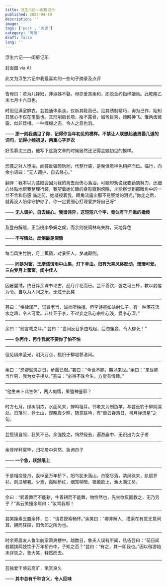 ```yaml
---
title: 浮生六记——闺房记乐
published: 2023-04-19
description: ''
image: ''
tags: ['post', '阅读']
category: '周报'
draft: false
lang: ''
---
```

 浮生六记——闺房记乐


<!-- ![153814](./attachments/bafybeifuhr64tmlwohqjoakbdxr6ialjwzhimxylrwhyruvyhfp2lt4jse.png) -->

封面图 via AI

此文为浮生六记中我最喜欢的一些句子摘录及点评


--- 

告母曰：若为儿择妇，非淑姊不娶。母亦爱其柔和，即脱金约指缔姻焉。此乾隆乙末七月十六日也。

时但见满室鲜衣，芸独通体素淡，仅新其鞋而已。见其绣制精巧，询为己作，始知其慧心不仅在笔墨也。其形削肩长项，瘦不露骨，眉弯目秀，顾盼神飞。惟两齿微露，似非佳相。一种缠绵之态，令人之意也消。


—— **那一刻我遇见了你，记得你当年初见的模样。不禁让人联想起渣男晏几道的词句，记得小频初见，两重心字罗衣**

好羡慕沈三白，他写下这篇文章的时候居然还记得芸娘初见的摸样。

--- 

恐芸之对人堕泪，而芸反强颜劝勉，代整行装，是晚但觉神色稍异而已。临行，向余小语曰：“无人调护，自去经心。”


翻译：我本以为芸娘会因为我的离去而伤心落泪，可她却劝说我要勤勉努力，还细心体贴地帮我整理行装，我望着她忙碌的身影直到傍晚，才能察觉到那眼角中的一丝不舍和伤感
临走前，她凝视着我，眼角流露出那不易察觉的泪光，”你走之后，就再没人陪伴守护你了，你一定要细心打理爱护好自己呀“

—— **无人调护，自去经心。我很诧异，这短短八个字，竟似有千斤重的橄榄**

--- 

及登舟解缆，正当桃李争妍之候，而余则恍同林鸟失群，天地异色


—— **不写情处，反倒最是深情**

--- 

每当风生竹院，月上蕉窗，对景怀人，梦魂颠倒。

—— **同是对窗，王摩诘谓雨中山果，灯下草虫。归有光喜风移影动，珊珊可爱。三白梦月上蕉窗，闺中佳人**

--- 

因暑罢绣，终日伴余课书论古，品月评花而已。芸不善饮，强之可三杯，教以射覆为令。自以为人间之乐，无过于此矣

--- 

芸曰：“格律谨严，词旨老当，诚杜所独擅。但李诗宛如姑射仙子，有一种落花流水之趣，令人可爱。非杜亚于李，不过妾之私心宗杜心浅，爱李心深。”

--- 

余曰：“前言戏之耳。”
芸曰：“世间反目多由戏起，后勿冤妾，令人郁死！”

—— **你再作，再作我就不要你了怕不怕**

--- 
但见隔岸萤光，明灭万点，梳织于柳堤蓼渚间。


--- 
余曰：“恐卿鬓斑之日，步履已艰。”芸曰：“今世不能，期以来世。”余曰：“来世卿当作男，我为女子相从。”芸曰：“必得不昧今生，方觉有情趣。”


--- 
“他生未卜此生休”，两人痴情，果邀神鉴耶？


--- 

时方七月，绿树阴浓，水面风来，蝉鸣聒耳。邻老又为制鱼竿，与芸垂钓于柳阴深处。日落时，登土山，观晚霞夕照，随意联吟，有“兽云吞落日，弓月弹流星”之句。

--- 

芸揽镜自照，狂笑不已。余强挽之，悄然径去，遍游庙中，无识出为女子者

--- 
余登岸拜奠毕，归视舟中洞然，急询舟子

—— **一个急，跃然纸上**

--- 
于是相挽登舟，返棹至万年桥下，阳乌犹未落山。舟窗尽落，清风徐来，纨扇罗衫，剖瓜解暑。少焉，霞映桥红，烟笼柳暗，银蟾欲上，渔火满江矣。


--- 
余曰：“鹤善舞而不能耕，牛善耕而不能舞，物性然也，先生欲反而教之，无乃劳乎？”素云笑捶余肩曰：“汝骂我耶！


--- 
芸笑挽素云置余怀，曰：“请君摸索畅怀。”余笑曰：“卿非解人，摸索在有意无意间耳，拥而狂探，田舍郎之所为也。


---
时余寄居友人鲁半舫家萧爽楼中。越数日，鲁夫人误有所闻，私告芸曰：“前日闻若婿挟两妓饮于万年桥舟中，子知之否？”芸曰：“有之，其一即我也。”因以偕游始末详告之，鲁大笑，释然而去。

--- 
芸独爱千顷云高旷，坐赏良久

—— **其中总有千种含义，令人回味**

<!-- ![](./attachments/bafybeidykchw6avkteqwixzghzp2ln3g5mv3vwhi66ojo7wbtg7z7pqayu.jpeg) -->